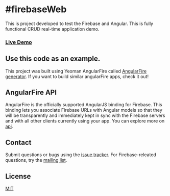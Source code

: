 #firebaseWeb
===========

This is project developed to test the Firebase and Angular.
This is fully functional CRUD real-time application demo.


### [Live Demo](https://blistering-heat-3711.firebaseapp.com/) 

## Use this code as an example.

This project was built using Yeoman AngularFire called [AngularFire generator](https://www.npmjs.org/package/generator-angularfire). 
If you want to build similar angularFire apps, check it out!

## AngularFire API
AngularFire is the officially supported AngularJS binding for Firebase. This binding lets you associate Firebase URLs with Angular models so that they will be transparently and immediately kept in sync with the Firebase servers and with all other clients currently using your app. You can explore more on [api](https://www.firebase.com/docs/web/libraries/angular/api.html).

## Contact

Submit questions or bugs using the [issue tracker](https://github.com/patelprashant/firebaseWeb). For Firebase-releated questions, try the [mailing list](https://groups.google.com/forum/#!forum/firebase-talk).

## License

[MIT](https://github.com/patelprashant/)